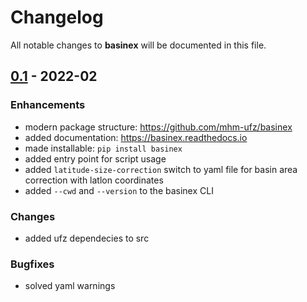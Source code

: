 # Changelog

All notable changes to **basinex** will be documented in this file.


## [0.1] - 2022-02

### Enhancements
- modern package structure: https://github.com/mhm-ufz/basinex
- added documentation: https://basinex.readthedocs.io
- made installable: `pip install basinex`
- added entry point for script usage
- added `latitude-size-correction` switch to yaml file for basin area correction with latlon coordinates
- added `--cwd` and `--version` to the basinex CLI

### Changes
- added ufz dependecies to src

### Bugfixes
- solved yaml warnings

[Unreleased]: https://github.com/mhm-ufz/basinex/compare/v0.1...HEAD
[0.2]: https://github.com/mhm-ufz/basinex/compare/v0.1...v0.2
[0.1]: https://github.com/mhm-ufz/basinex/releases/tag/0.1
